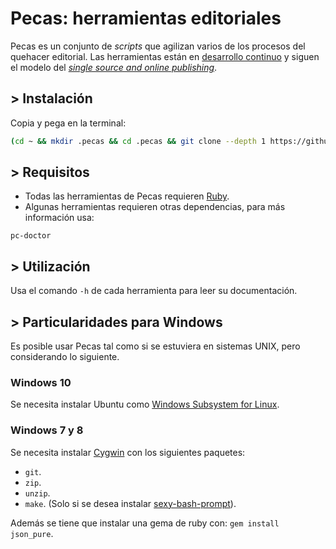 # Pecas: herramientas editoriales

Pecas es un conjunto de _scripts_ que agilizan varios de los procesos 
del quehacer editorial. Las herramientas están en [desarrollo continuo](https://es.wikipedia.org/wiki/Liberaci%C3%B3n_continua)
y siguen el modelo del [_single source and online publishing_](https://github.com/NikaZhenya/pecas#single-source-and-online-publishing-ssop).

## > Instalación

Copia y pega en la terminal:

```bash
(cd ~ && mkdir .pecas && cd .pecas && git clone --depth 1 https://github.com/NikaZhenya/pecas.git . && bash install.sh) && source ~/.bash_profile
```

## > Requisitos

* Todas las herramientas de Pecas requieren [Ruby](https://www.ruby-lang.org/).
* Algunas herramientas requieren otras dependencias, para más información usa:

```
pc-doctor
```

## > Utilización

Usa el comando `-h` de cada herramienta para leer su documentación.

## > Particularidades para Windows

Es posible usar Pecas tal como si se estuviera en sistemas UNIX,
pero considerando lo siguiente.

### Windows 10

Se necesita instalar Ubuntu como 
[Windows Subsystem for Linux](https://docs.microsoft.com/en-us/windows/wsl/install-win10).

### Windows 7 y 8

Se necesita instalar [Cygwin](https://www.cygwin.com/) con los 
siguientes paquetes:

* `git`.
* `zip`.
* `unzip`.
* `make`. (Solo si se desea instalar [sexy-bash-prompt](https://github.com/NikaZhenya/sexy-bash-prompt)).

Además se tiene que instalar una gema de ruby con: `gem install json_pure`.
